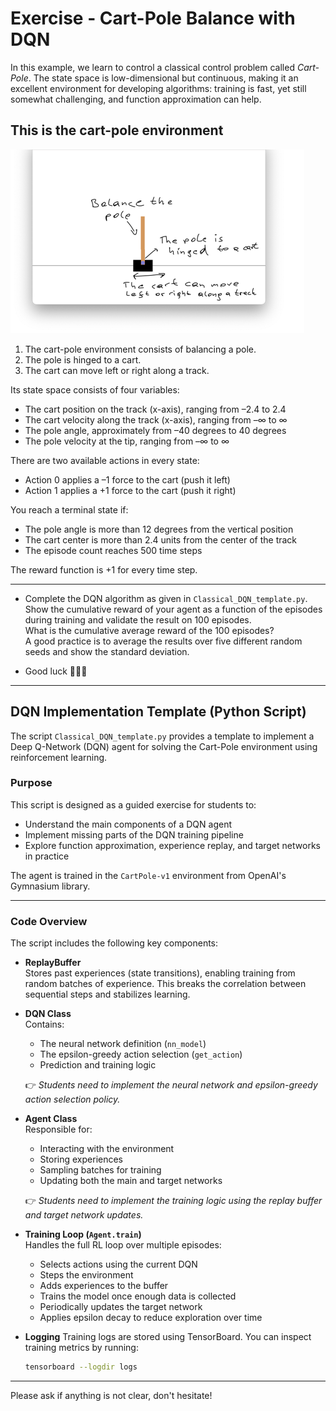 # Exercise - Cart-Pole Balance with DQN

In this example, we learn to control a classical control problem called *Cart-Pole*.
The state space is low-dimensional but continuous, making it an excellent environment for developing algorithms: training is fast, yet still somewhat challenging, and function approximation can help.

## This is the cart-pole environment

<img alt="img.png" src="img.png"/>

1) The cart-pole environment consists of balancing a pole.  
2) The pole is hinged to a cart.  
3) The cart can move left or right along a track.  

Its state space consists of four variables:

- The cart position on the track (x-axis), ranging from –2.4 to 2.4  
- The cart velocity along the track (x-axis), ranging from –∞ to ∞  
- The pole angle, approximately from –40 degrees to 40 degrees  
- The pole velocity at the tip, ranging from –∞ to ∞  

There are two available actions in every state:

- Action 0 applies a –1 force to the cart (push it left)  
- Action 1 applies a +1 force to the cart (push it right)  

You reach a terminal state if:

- The pole angle is more than 12 degrees from the vertical position  
- The cart center is more than 2.4 units from the center of the track  
- The episode count reaches 500 time steps  

The reward function is +1 for every time step.

---

- Complete the DQN algorithm as given in `Classical_DQN_template.py`. Show the cumulative reward of your agent as a function of the episodes during training and validate the result on 100 episodes.  
  What is the cumulative average reward of the 100 episodes?  
  A good practice is to average the results over five different random seeds and show the standard deviation.

- Good luck 🙂🙃😉

---

## DQN Implementation Template (Python Script)

The script `Classical_DQN_template.py` provides a template to implement a Deep Q-Network (DQN) agent for solving the Cart-Pole environment using reinforcement learning.

### Purpose

This script is designed as a guided exercise for students to:
- Understand the main components of a DQN agent
- Implement missing parts of the DQN training pipeline
- Explore function approximation, experience replay, and target networks in practice

The agent is trained in the `CartPole-v1` environment from OpenAI's Gymnasium library.

---

### Code Overview

The script includes the following key components:

- **ReplayBuffer**  
  Stores past experiences (state transitions), enabling training from random batches of experience. This breaks the correlation between sequential steps and stabilizes learning.

- **DQN Class**  
  Contains:
  - The neural network definition (`nn_model`)
  - The epsilon-greedy action selection (`get_action`)
  - Prediction and training logic

  👉 *Students need to implement the neural network and epsilon-greedy action selection policy.*

- **Agent Class**  
  Responsible for:
  - Interacting with the environment
  - Storing experiences
  - Sampling batches for training
  - Updating both the main and target networks

  👉 *Students need to implement the training logic using the replay buffer and target network updates.*

- **Training Loop (`Agent.train`)**  
  Handles the full RL loop over multiple episodes:
  - Selects actions using the current DQN
  - Steps the environment
  - Adds experiences to the buffer
  - Trains the model once enough data is collected
  - Periodically updates the target network
  - Applies epsilon decay to reduce exploration over time

- **Logging**
  Training logs are stored using TensorBoard. You can inspect training metrics by running:
  ```bash
  tensorboard --logdir logs
  
---
Please ask if anything is not clear, don't hesitate!